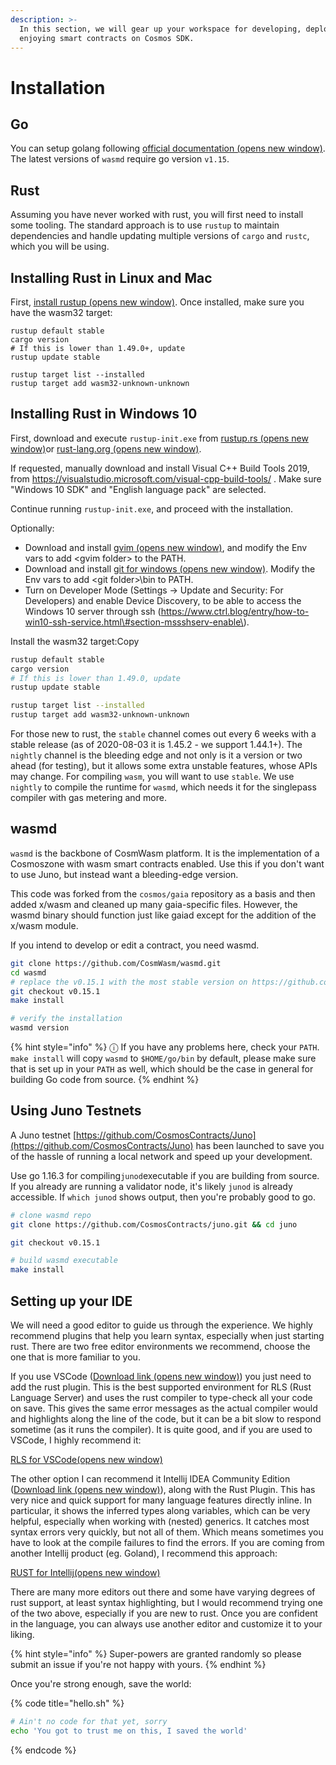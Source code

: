 ```yaml
---
description: >-
  In this section, we will gear up your workspace for developing, deploying and,
  enjoying smart contracts on Cosmos SDK.
---
```


# Installation

## Go

You can setup golang following [official documentation \(opens new window\)](https://github.com/golang/go/wiki#working-with-go). The latest versions of `wasmd` require go version `v1.15`.

## Rust

Assuming you have never worked with rust, you will first need to install some tooling. The standard approach is to use `rustup` to maintain dependencies and handle updating multiple versions of `cargo` and `rustc`, which you will be using.

##  Installing Rust in Linux and Mac

First, [install rustup \(opens new window\)](https://rustup.rs/). Once installed, make sure you have the wasm32 target:

```
rustup default stable
cargo version
# If this is lower than 1.49.0+, update
rustup update stable

rustup target list --installed
rustup target add wasm32-unknown-unknown
```

## Installing Rust in Windows 10

First, download and execute `rustup-init.exe` from [rustup.rs \(opens new window\)](https://rustup.rs/)or [rust-lang.org \(opens new window\)](https://www.rust-lang.org/tools/install).

If requested, manually download and install Visual C++ Build Tools 2019, from https://visualstudio.microsoft.com/visual-cpp-build-tools/ . Make sure "Windows 10 SDK" and "English language pack" are selected.

Continue running `rustup-init.exe`, and proceed with the installation.

Optionally:

* Download and install [gvim \(opens new window\)](https://www.vim.org/download.php#pc), and modify the Env vars to add &lt;gvim folder&gt; to the PATH.
* Download and install [git for windows \(opens new window\)](https://git-scm.com/download/win). Modify the Env vars to add &lt;git folder&gt;\bin to PATH.
* Turn on Developer Mode \(Settings -&gt; Update and Security: For Developers\) and enable Device Discovery, to be able to access the Windows 10 server through ssh \(https://www.ctrl.blog/entry/how-to-win10-ssh-service.html\#section-mssshserv-enable\).

Install the wasm32 target:Copy

```bash
rustup default stable
cargo version
# If this is lower than 1.49.0, update
rustup update stable

rustup target list --installed
rustup target add wasm32-unknown-unknown
```

For those new to rust, the `stable` channel comes out every 6 weeks with a stable release \(as of 2020-08-03 it is 1.45.2 - we support 1.44.1+\). The `nightly` channel is the bleeding edge and not only is it a version or two ahead \(for testing\), but it allows some extra unstable features, whose APIs may change. For compiling `wasm`, you will want to use `stable`. We use `nightly` to compile the runtime for `wasmd`, which needs it for the singlepass compiler with gas metering and more.

## wasmd

`wasmd` is the backbone of CosmWasm platform. It is the implementation of a Cosmoszone with wasm smart contracts enabled. Use this if you don't want to use Juno, but instead want a bleeding-edge version.

This code was forked from the `cosmos/gaia` repository as a basis and then added x/wasm and cleaned up many gaia-specific files. However, the wasmd binary should function just like gaiad except for the addition of the x/wasm module.

If you intend to develop or edit a contract, you need wasmd.

```bash
git clone https://github.com/CosmWasm/wasmd.git
cd wasmd
# replace the v0.15.1 with the most stable version on https://github.com/CosmWasm/wasmd/releases
git checkout v0.15.1
make install

# verify the installation
wasmd version
```

{% hint style="info" %}
ⓘ If you have any problems here, check your `PATH`. `make install` will copy `wasmd` to `$HOME/go/bin` by default, please make sure that is set up in your `PATH` as well, which should be the case in general for building Go code from source.
{% endhint %}

## Using Juno Testnets 

A Juno testnet [https://github.com/CosmosContracts/Juno](https://github.com/CosmosContracts/Juno) has been launched to save you of the hassle of running a local network and speed up your development.

Use go 1.16.3 for compiling`junod`executable if you are building from source. If you already are running a validator node, it's likely `junod` is already accessible. If `which junod` shows output, then you're probably good to go.

```bash
# clone wasmd repo
git clone https://github.com/CosmosContracts/juno.git && cd juno

git checkout v0.15.1

# build wasmd executable
make install

```

## Setting up your IDE

We will need a good editor to guide us through the experience. We highly recommend plugins that help you learn syntax, especially when just starting rust. There are two free editor environments we recommend, choose the one that is more familiar to you.

If you use VSCode \([Download link \(opens new window\)](https://code.visualstudio.com/download)\) you just need to add the rust plugin. This is the best supported environment for RLS \(Rust Language Server\) and uses the rust compiler to type-check all your code on save. This gives the same error messages as the actual compiler would and highlights along the line of the code, but it can be a bit slow to respond sometime \(as it runs the compiler\). It is quite good, and if you are used to VSCode, I highly recommend it:

[RLS for VSCode\(opens new window\)](https://marketplace.visualstudio.com/items?itemName=rust-lang.rust)

The other option I can recommend it Intellij IDEA Community Edition \([Download link \(opens new window\)](https://www.jetbrains.com/idea/download/)\), along with the Rust Plugin. This has very nice and quick support for many language features directly inline. In particular, it shows the inferred types along variables, which can be very helpful, especially when working with \(nested\) generics. It catches most syntax errors very quickly, but not all of them. Which means sometimes you have to look at the compile failures to find the errors. If you are coming from another Intellij product \(eg. Goland\), I recommend this approach:

[RUST for Intellij\(opens new window\)](https://intellij-rust.github.io/)

There are many more editors out there and some have varying degrees of rust support, at least syntax highlighting, but I would recommend trying one of the two above, especially if you are new to rust. Once you are confident in the language, you can always use another editor and customize it to your liking.  
  


{% hint style="info" %}
 Super-powers are granted randomly so please submit an issue if you're not happy with yours.
{% endhint %}

Once you're strong enough, save the world:

{% code title="hello.sh" %}
```bash
# Ain't no code for that yet, sorry
echo 'You got to trust me on this, I saved the world'
```
{% endcode %}



